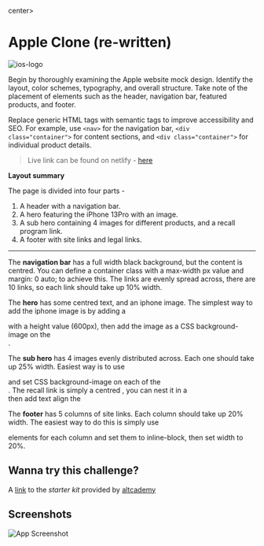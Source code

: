 center>
# Apple Clone (re-written)  

![ios-logo](https://res.cloudinary.com/codelikeagirl29/image/upload/v1701913914/apple-logo-img_m7z3h9.png)

Begin by thoroughly examining the Apple website mock design. Identify the layout, color schemes, typography, and overall structure. Take note of the placement of elements such as the header, navigation bar, featured products, and footer.

Replace generic HTML tags with semantic tags to improve accessibility and SEO. For example, use ```<nav>``` for the navigation bar, ```<div class="container">``` for content sections, and ```<div class="container">``` for individual product details.

> Live link can be found on netlify - [here](https://ios-apple-clone.netlify.app/)

__Layout summary__

The page is divided into four parts - 
1. A header with a navigation bar.
2. A hero featuring the iPhone 13Pro with an image.
3. A sub hero containing 4 images for different products, and a recall program link.
4. A footer with site links and legal links.

---

The __navigation bar__ has a full width black background, but the content is centred. You can define a container class with a max-width px value and margin: 0 auto; to achieve this. The links are evenly spread across, there are 10 links, so each link should take up 10% width.

The **hero** has some centred text, and an iphone image. The simplest way to add the iphone image is by adding a <div> with a height value (600px), then add the image as a CSS background-image on the <div>.

The **sub hero** has 4 images evenly distributed across. Each one should take up 25% width. Easiest way is to use <div> and set CSS background-image on each of the <div>. The recall link is simply a centred <a>, you can nest it in a <div> then add text align the <div>

The **footer** has 5 columns of site links. Each column should take up 20% width. The easiest way to do this is simply use <div> elements for each column and set them to inline-block, then set width to 20%.

## Wanna try this challenge?

A [link](https://drive.google.com/file/d/1AXhCUMzccn-XPsc-ibmP_9Fjz9uF_-w0/view?usp=sharing) to the *starter kit* provided by [altcademy](https://altcademy.com)

## Screenshots

![App Screenshot](https://res.cloudinary.com/codelikeagirl29/image/upload/v1701913486/Apple_icqy5a.png)

 </center>
